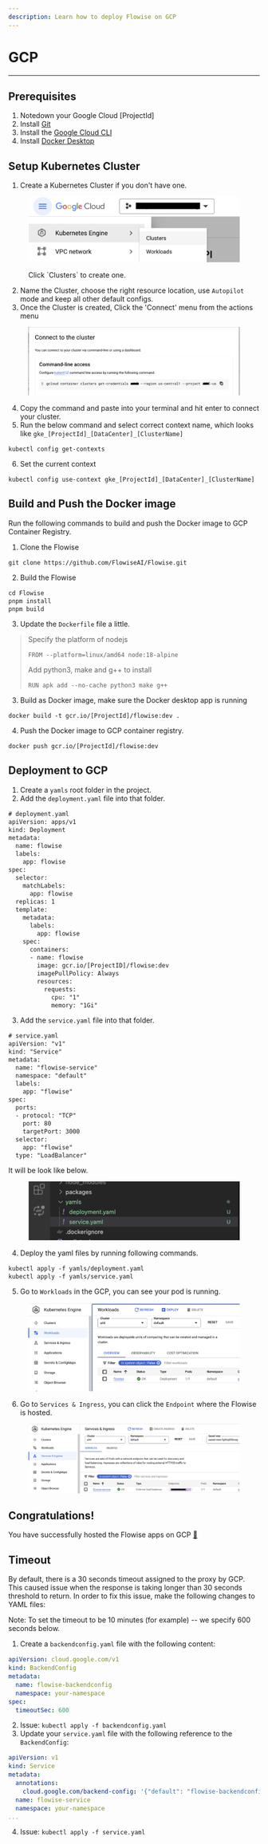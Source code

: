 ```yaml
---
description: Learn how to deploy Flowise on GCP
---
```


# GCP

***

## Prerequisites

1. Notedown your Google Cloud \[ProjectId]
2. Install [Git](https://git-scm.com/book/en/v2/Getting-Started-Installing-Git)
3. Install the [Google Cloud CLI](https://cloud.google.com/sdk/docs/install-sdk)
4. Install [Docker Desktop](https://docs.docker.com/desktop/)

## Setup Kubernetes Cluster

1. Create a Kubernetes Cluster if you don't have one.

<figure><img src="../../.gitbook/assets/gcp/1.png" alt=""><figcaption><p>Click `Clusters` to create one.</p></figcaption></figure>

2. Name the Cluster, choose the right resource location, use `Autopilot` mode and keep all other default configs.
3. Once the Cluster is created, Click the 'Connect' menu from the actions menu

<figure><img src="../../.gitbook/assets/gcp/2.png" alt=""><figcaption></figcaption></figure>

4. Copy the command and paste into your terminal and hit enter to connect your cluster.
5. Run the below command and select correct context name, which looks like `gke_[ProjectId]_[DataCenter]_[ClusterName]`

```
kubectl config get-contexts
```

6. Set the current context

```
kubectl config use-context gke_[ProjectId]_[DataCenter]_[ClusterName]
```

## Build and Push the Docker image

Run the following commands to build and push the Docker image to GCP Container Registry.

1. Clone the Flowise

```
git clone https://github.com/FlowiseAI/Flowise.git
```

2. Build the Flowise

```
cd Flowise
pnpm install
pnpm build
```

3. Update the `Dockerfile` file a little.

> Specify the platform of nodejs
>
> ```
> FROM --platform=linux/amd64 node:18-alpine
> ```
>
> Add python3, make and g++ to install
>
> ```
> RUN apk add --no-cache python3 make g++
> ```

3. Build as Docker image, make sure the Docker desktop app is running

```
docker build -t gcr.io/[ProjectId]/flowise:dev .
```

4. Push the Docker image to GCP container registry.

```
docker push gcr.io/[ProjectId]/flowise:dev
```

## Deployment to GCP

1. Create a `yamls` root folder in the project.
2. Add the `deployment.yaml` file into that folder.

```
# deployment.yaml
apiVersion: apps/v1
kind: Deployment
metadata:
  name: flowise
  labels:
    app: flowise
spec:
  selector:
    matchLabels:
      app: flowise
  replicas: 1
  template:
    metadata:
      labels:
        app: flowise
    spec:
      containers:
      - name: flowise
        image: gcr.io/[ProjectID]/flowise:dev
        imagePullPolicy: Always
        resources: 
          requests:
            cpu: "1"
            memory: "1Gi"
```

3. Add the `service.yaml` file into that folder.

```
# service.yaml
apiVersion: "v1"
kind: "Service"
metadata:
  name: "flowise-service"
  namespace: "default"
  labels:
    app: "flowise"
spec:
  ports:
  - protocol: "TCP"
    port: 80
    targetPort: 3000
  selector:
    app: "flowise"
  type: "LoadBalancer"

```

It will be look like below.

<figure><img src="../../.gitbook/assets/gcp/3.png" alt=""><figcaption></figcaption></figure>

4. Deploy the yaml files by running following commands.

```
kubectl apply -f yamls/deployment.yaml
kubectl apply -f yamls/service.yaml
```

5. Go to `Workloads` in the GCP, you can see your pod is running.

<figure><img src="../../.gitbook/assets/gcp/4.png" alt=""><figcaption></figcaption></figure>

6. Go to `Services & Ingress`, you can click the `Endpoint` where the Flowise is hosted.

<figure><img src="../../.gitbook/assets/gcp/5.png" alt=""><figcaption></figcaption></figure>

## Congratulations!

You have successfully hosted the Flowise apps on GCP [🥳](https://emojipedia.org/partying-face/)

## Timeout

By default, there is a 30 seconds timeout assigned to the proxy by GCP. This caused issue when the response is taking longer than 30 seconds threshold to return. In order to fix this issue, make the following changes to YAML files:

Note: To set the timeout to be 10 minutes (for example) -- we specify 600 seconds below.

1. Create a `backendconfig.yaml` file with the following content:

```yaml
apiVersion: cloud.google.com/v1
kind: BackendConfig
metadata:
  name: flowise-backendconfig
  namespace: your-namespace
spec:
  timeoutSec: 600
```

2. Issue: `kubectl apply -f backendconfig.yaml`
3. Update your `service.yaml` file with the following reference to the `BackendConfig`:

```yaml
apiVersion: v1
kind: Service
metadata:
  annotations:
    cloud.google.com/backend-config: '{"default": "flowise-backendconfig"}'
  name: flowise-service
  namespace: your-namespace
...
```

4. Issue: `kubectl apply -f service.yaml`
